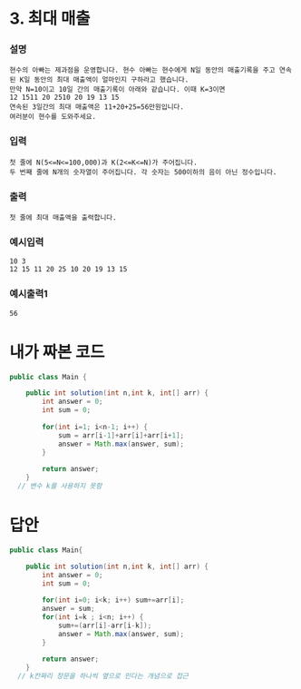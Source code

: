 # 3. 최대 매출
### 설명
    현수의 아빠는 제과점을 운영합니다. 현수 아빠는 현수에게 N일 동안의 매출기록을 주고 연속된 K일 동안의 최대 매출액이 얼마인지 구하라고 했습니다.
    만약 N=10이고 10일 간의 매출기록이 아래와 같습니다. 이때 K=3이면
    12 1511 20 2510 20 19 13 15
    연속된 3일간의 최대 매출액은 11+20+25=56만원입니다.
    여러분이 현수를 도와주세요.

### 입력
    첫 줄에 N(5<=N<=100,000)과 K(2<=K<=N)가 주어집니다.
    두 번째 줄에 N개의 숫자열이 주어집니다. 각 숫자는 500이하의 음이 아닌 정수입니다.

### 출력
    첫 줄에 최대 매출액을 출력합니다.

### 예시입력
```
10 3
12 15 11 20 25 10 20 19 13 15
```
### 예시출력1
```
56
```

# 내가 짜본 코드
```java
public class Main {

	public int solution(int n,int k, int[] arr) {
		int answer = 0;
		int sum = 0;
	
		for(int i=1; i<n-1; i++) {
			sum = arr[i-1]+arr[i]+arr[i+1];
			answer = Math.max(answer, sum);
		}
		
		return answer;
	}
  // 변수 k를 사용하지 못함
```

# 답안
```java
public class Main{

	public int solution(int n,int k, int[] arr) {
		int answer = 0;
		int sum = 0;
	
		for(int i=0; i<k; i++) sum+=arr[i];
		answer = sum;
		for(int i=k ; i<n; i++) {
			sum+=(arr[i]-arr[i-k]);
			answer = Math.max(answer, sum);
		}
		
		return answer;
	}
  // k칸짜리 창문을 하나씩 옆으로 민다는 개념으로 접근
  
  ```
